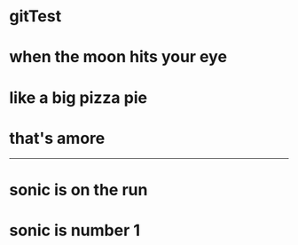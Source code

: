 # gitTest

# when the moon hits your eye

# like a big pizza pie

# that's amore


-------

# sonic is on the run

# sonic is number 1